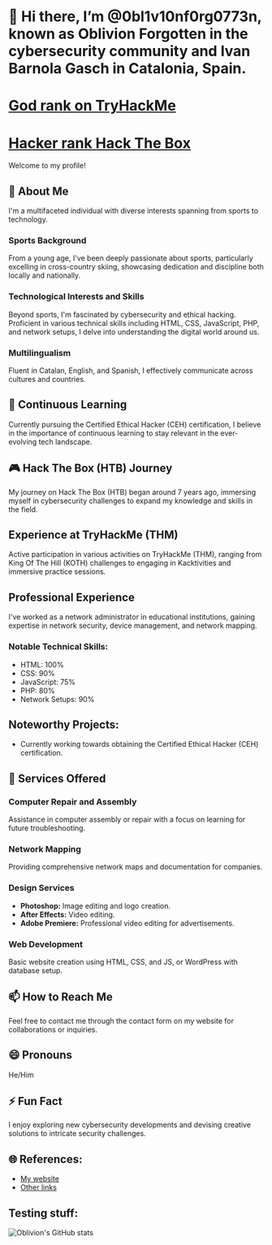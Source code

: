 
# 👋 Hi there, I’m @0bl1v10nf0rg0773n, known as Oblivion Forgotten in the cybersecurity community and Ivan Barnola Gasch in Catalonia, Spain.
# [God rank on TryHackMe](https://tryhackme.com/r/0BL1V10NF0RG0773)
# [Hacker rank Hack The Box](https://app.hackthebox.com/users/1815479)

Welcome to my profile!

## 👀 About Me

I'm a multifaceted individual with diverse interests spanning from sports to technology.

### Sports Background

From a young age, I've been deeply passionate about sports, particularly excelling in cross-country skiing, showcasing dedication and discipline both locally and nationally.

### Technological Interests and Skills

Beyond sports, I'm fascinated by cybersecurity and ethical hacking. Proficient in various technical skills including HTML, CSS, JavaScript, PHP, and network setups, I delve into understanding the digital world around us.

### Multilingualism

Fluent in Catalan, English, and Spanish, I effectively communicate across cultures and countries.

## 🌱 Continuous Learning

Currently pursuing the Certified Ethical Hacker (CEH) certification, I believe in the importance of continuous learning to stay relevant in the ever-evolving tech landscape.

## 🎮 Hack The Box (HTB) Journey

My journey on Hack The Box (HTB) began around 7 years ago, immersing myself in cybersecurity challenges to expand my knowledge and skills in the field.

## Experience at TryHackMe (THM)

Active participation in various activities on TryHackMe (THM), ranging from King Of The Hill (KOTH) challenges to engaging in Kacktivities and immersive practice sessions.

## Professional Experience

I've worked as a network administrator in educational institutions, gaining expertise in network security, device management, and network mapping.

### Notable Technical Skills:

- HTML: 100%
- CSS: 90%
- JavaScript: 75%
- PHP: 80%
- Network Setups: 90%

## Noteworthy Projects:

- Currently working towards obtaining the Certified Ethical Hacker (CEH) certification.

## 💼 Services Offered

### Computer Repair and Assembly

Assistance in computer assembly or repair with a focus on learning for future troubleshooting.

### Network Mapping

Providing comprehensive network maps and documentation for companies.

### Design Services

- **Photoshop:** Image editing and logo creation.
- **After Effects:** Video editing.
- **Adobe Premiere:** Professional video editing for advertisements.

### Web Development

Basic website creation using HTML, CSS, and JS, or WordPress with database setup.

## 📫 How to Reach Me

Feel free to contact me through the contact form on my website for collaborations or inquiries.

## 😄 Pronouns

He/Him

## ⚡ Fun Fact

I enjoy exploring new cybersecurity developments and devising creative solutions to intricate security challenges.

## 🌐 References:

- [My website](https://ivan-vcard.xyz)
- [Other links](https://linktr.ee/OblivionForgotten)



## Testing stuff:
![Oblivion's GitHub stats](https://github-readme-stats.vercel.app/api?username=0bl1v10nf0rg0773n&theme=shadow_red)
